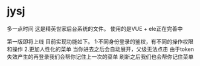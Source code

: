 # jysj
多一点时间
这是精英世家后台系统的文件。
使用的是VUE + ele正在完善中

第一版即将上线  目前实现功能如下。
1·不同身份登录的鉴权，有不同的操作权限和操作
2.更加人性化的菜单  当你进去之后会自动展开，父级无法点击 由于token失效产生的再登录我们会帮你记住上一次的菜单 刷新之后我们也会帮你记住菜单
